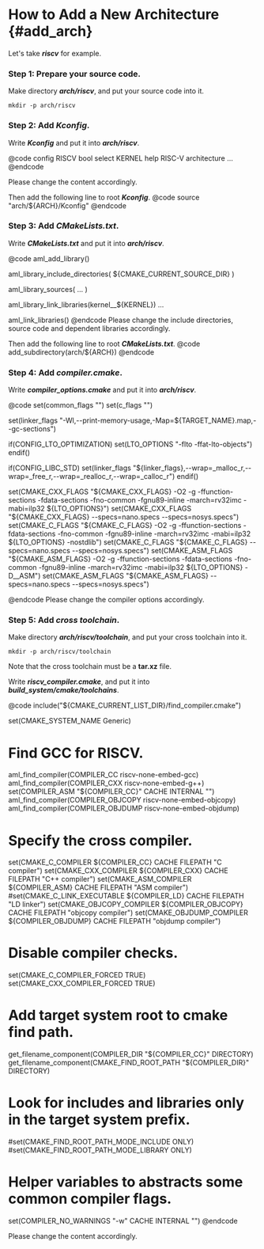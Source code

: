 How to Add a New Architecture	{#add_arch}
==========

Let's take ***riscv*** for example.

### Step 1: Prepare your source code. ###
Make directory ***arch/riscv***, and put your source code into it.

	mkdir -p arch/riscv

### Step 2: Add ***Kconfig***. ###
Write ***Kconfig*** and put it into ***arch/riscv***.

@code
config RISCV
	bool
	select KERNEL
	help
	  RISC-V architecture
...
@endcode

Please change the content accordingly.

Then add the following line to root ***Kconfig***.
@code
source "arch/${ARCH}/Kconfig"
@endcode

### Step 3: Add ***CMakeLists.txt***. ###
Write ***CMakeLists.txt*** and put it into ***arch/riscv***.

@code
aml_add_library()

aml_library_include_directories(
	${CMAKE_CURRENT_SOURCE_DIR}
)

aml_library_sources(
	...
)

aml_library_link_libraries(kernel__${KERNEL})
...

aml_link_libraries()
@endcode
Please change the include directories, source code and dependent libraries accordingly.

Then add the following line to root ***CMakeLists.txt***.
@code
add_subdirectory(arch/${ARCH})
@endcode

### Step 4: Add ***compiler.cmake***. ###
Write ***compiler_options.cmake*** and put it into ***arch/riscv***.

@code
set(common_flags "")
set(c_flags "")

set(linker_flags "-Wl,--print-memory-usage,-Map=${TARGET_NAME}.map,--gc-sections")

if(CONFIG_LTO_OPTIMIZATION)
set(LTO_OPTIONS "-flto -ffat-lto-objects")
endif()

if(CONFIG_LIBC_STD)
set(linker_flags "${linker_flags},--wrap=_malloc_r,--wrap=_free_r,--wrap=_realloc_r,--wrap=_calloc_r")
endif()

set(CMAKE_CXX_FLAGS "${CMAKE_CXX_FLAGS} -O2 -g -ffunction-sections -fdata-sections -fno-common -fgnu89-inline -march=rv32imc -mabi=ilp32 ${LTO_OPTIONS}")
set(CMAKE_CXX_FLAGS "${CMAKE_CXX_FLAGS} --specs=nano.specs --specs=nosys.specs")
set(CMAKE_C_FLAGS "${CMAKE_C_FLAGS} -O2 -g -ffunction-sections -fdata-sections -fno-common -fgnu89-inline -march=rv32imc -mabi=ilp32 ${LTO_OPTIONS} -nostdlib")
set(CMAKE_C_FLAGS "${CMAKE_C_FLAGS} --specs=nano.specs --specs=nosys.specs")
set(CMAKE_ASM_FLAGS "${CMAKE_ASM_FLAGS} -O2 -g -ffunction-sections -fdata-sections -fno-common -fgnu89-inline -march=rv32imc -mabi=ilp32 ${LTO_OPTIONS} -D__ASM")
set(CMAKE_ASM_FLAGS "${CMAKE_ASM_FLAGS} --specs=nano.specs --specs=nosys.specs")

@endcode
Please change the compiler options accordingly.

### Step 5: Add ***cross toolchain***. ###
Make directory ***arch/riscv/toolchain***, and put your cross toolchain into it.

	mkdir -p arch/riscv/toolchain

Note that the cross toolchain must be a **tar.xz** file.

Write ***riscv_compiler.cmake***, and put it into ***build_system/cmake/toolchains***.

@code
include("${CMAKE_CURRENT_LIST_DIR}/find_compiler.cmake")

set(CMAKE_SYSTEM_NAME Generic)

# Find GCC for RISCV.
aml_find_compiler(COMPILER_CC riscv-none-embed-gcc)
aml_find_compiler(COMPILER_CXX riscv-none-embed-g++)
set(COMPILER_ASM "${COMPILER_CC}" CACHE INTERNAL "")
aml_find_compiler(COMPILER_OBJCOPY riscv-none-embed-objcopy)
aml_find_compiler(COMPILER_OBJDUMP riscv-none-embed-objdump)

# Specify the cross compiler.
set(CMAKE_C_COMPILER ${COMPILER_CC} CACHE FILEPATH "C compiler")
set(CMAKE_CXX_COMPILER ${COMPILER_CXX} CACHE FILEPATH "C++ compiler")
set(CMAKE_ASM_COMPILER ${COMPILER_ASM} CACHE FILEPATH "ASM compiler")
#set(CMAKE_C_LINK_EXECUTABLE ${COMPILER_LD} CACHE FILEPATH "LD linker")
set(CMAKE_OBJCOPY_COMPILER ${COMPILER_OBJCOPY} CACHE FILEPATH "objcopy compiler")
set(CMAKE_OBJDUMP_COMPILER ${COMPILER_OBJDUMP} CACHE FILEPATH "objdump compiler")
# Disable compiler checks.
set(CMAKE_C_COMPILER_FORCED TRUE)
set(CMAKE_CXX_COMPILER_FORCED TRUE)

# Add target system root to cmake find path.
get_filename_component(COMPILER_DIR "${COMPILER_CC}" DIRECTORY)
get_filename_component(CMAKE_FIND_ROOT_PATH "${COMPILER_DIR}" DIRECTORY)

# Look for includes and libraries only in the target system prefix.
#set(CMAKE_FIND_ROOT_PATH_MODE_INCLUDE ONLY)
#set(CMAKE_FIND_ROOT_PATH_MODE_LIBRARY ONLY)

# Helper variables to abstracts some common compiler flags.
set(COMPILER_NO_WARNINGS "-w" CACHE INTERNAL "")
@endcode

Please change the content accordingly.
